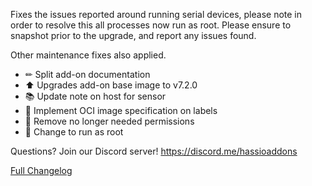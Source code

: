 Fixes the issues reported around running serial devices, please note in order to resolve this all processes now run as root.  Please ensure to snapshot prior to the upgrade, and report any issues found.

Other maintenance fixes also applied.

- ✏ Split add-on documentation
- ⬆ Upgrades add-on base image to v7.2.0
- 📚 Update note on host for sensor
- 🔨 Implement OCI image specification on labels
- 🔨 Remove no longer needed permissions
- 🔨 Change to run as root

Questions? Join our Discord server! https://discord.me/hassioaddons

[Full Changelog][changelog]

[changelog]: https://github.com/hassio-addons/addon-nut/compare/v0.1.2...v0.2.0